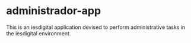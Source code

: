administrador-app
=================

This is an iesdigital application devised to perform administrative tasks in the iesdigital environment. 
